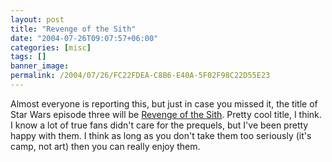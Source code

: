 ```yaml
---
layout: post
title: "Revenge of the Sith"
date: "2004-07-26T09:07:57+06:00"
categories: [misc]
tags: []
banner_image: 
permalink: /2004/07/26/FC22FDEA-C8B6-E40A-5F02F98C22D55E23
---
```


Almost everyone is reporting this, but just in case you missed it, the title of Star Wars episode three will be <a href="http://www.starwars.com/episode-iii/bts/production/news20040724.html">Revenge of the Sith</a>. Pretty cool title, I think. I know a lot of true fans didn't care for the prequels, but I've been pretty happy with them. I think as long as you don't take them too seriously (it's camp, not art) then you can really enjoy them.